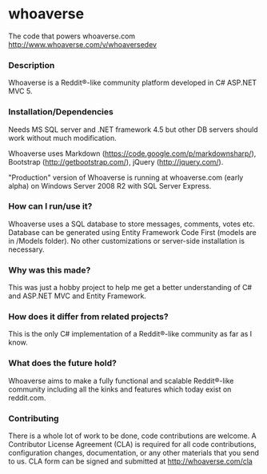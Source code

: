 whoaverse
=========

The code that powers whoaverse.com  http://www.whoaverse.com/v/whoaversedev

### Description
Whoaverse is a Reddit®-like community platform developed in C# ASP.NET MVC 5. 

### Installation/Dependencies
Needs MS SQL server and .NET framework 4.5 but other DB servers should work without much modification.

Whoaverse uses Markdown (https://code.google.com/p/markdownsharp/), Bootstrap (http://getbootstrap.com/), jQuery (http://jquery.com/). 

"Production" version of Whoaverse is running at whoaverse.com (early alpha) on Windows Server 2008 R2 with SQL Server Express.

### How can I run/use it?
Whoaverse uses a SQL database to store messages, comments, votes etc. Database can be generated using Entity Framework Code First (models are in /Models folder). No other customizations or server-side installation is necessary.

### Why was this made?
This was just a hobby project to help me get a better understanding of C# and ASP.NET MVC and Entity Framework.

### How does it differ from related projects?
This is the only C# implementation of a Reddit®-like community as far as I know.

### What does the future hold?
Whoaverse aims to make a fully functional and scalable Reddit®-like community including all the kinks and features which today exist on reddit.com. 

### Contributing
There is a whole lot of work to be done, code contributions are welcome. A Contributor License Agreement (CLA) is required for all code contributions, configuration changes, documentation, or any other materials that you send to us.
CLA form can be signed and submitted at http://whoaverse.com/cla
